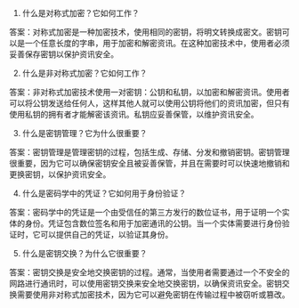 

1. 什么是对称式加密？它如何工作？

答案：对称式加密是一种加密技术，使用相同的密钥，将明文转换成密文。密钥可以是一个任意长度的字串，用于加密和解密资讯。在这种加密技术中，使用者必须妥善保存密钥以保护资讯安全。

2. 什么是非对称式加密？它如何工作？

答案：非对称式加密技术使用一对密钥：公钥和私钥，以加密和解密资讯。使用者可以将公钥发送给任何人，这样其他人就可以使用公钥将他们的资讯加密，但只有使用私钥的拥有者才能解密该资讯。私钥应妥善保管，以维护资讯安全。

3. 什么是密钥管理？它为什么很重要？

答案：密钥管理是管理密钥的过程，包括生成、存储、分发和撤销密钥。密钥管理很重要，因为它可以确保密钥安全且被妥善保管，并且在需要时可以快速地撤销和更换密钥，以保护资讯安全。

4. 什么是密码学中的凭证？它如何用于身份验证？

答案：密码学中的凭证是一个由受信任的第三方发行的数位证书，用于证明一个实体的身份。凭证包含数位签名和用于加密通讯的公钥。当一个实体需要进行身份验证时，它可以提供自己的凭证，以验证其身份。

5. 什么是密钥交换？为什么它很重要？

答案：密钥交换是安全地交换密钥的过程。通常，当使用者需要通过一个不安全的网路进行通讯时，可以使用密钥交换来安全地交换密钥，以确保资讯安全。密钥交换需要使用非对称式加密技术，因为它可以避免密钥在传输过程中被窃听或篡改。